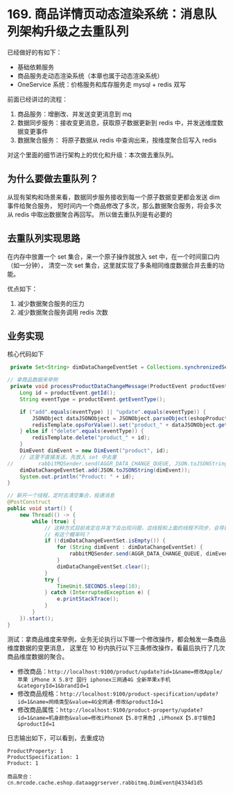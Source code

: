 # 169. 商品详情页动态渲染系统：消息队列架构升级之去重队列
已经做好的有如下：

- 基础依赖服务
- 商品服务走动态渲染系统（本章也属于动态渲染系统）
- OneService 系统：价格服务和库存服务走 mysql + redis 双写

前面已经讲过的流程：

1. 商品服务：增删改、并发送变更消息到 mq
2. 数据同步服务：接收变更消息，获取原子数据更新到 redis 中，并发送维度数据变更事件
3. 数据聚合服务： 将原子数据从 redis 中查询出来，按维度聚合后写入 redis

对这个里面的细节进行架构上的优化和升级：本次做去重队列。

## 为什么要做去重队列？
从现有架构和场景来看，数据同步服务接收到每一个原子数据变更都会发送 dim 事件给聚合服务，
短时间内一个商品修改了多次，那么数据聚合服务，将会多次从 redis 中取出数据聚合再回写。
所以做去重队列是有必要的

## 去重队列实现思路
在内存中放置一个 set 集合，来一个原子操作就放入 set 中，在一个时间窗口内（如一分钟），
清空一次 set 集合，这里就实现了多条相同维度数据合并去重的功能。

优点如下：

1. 减少数据聚合服务的压力
2. 减少数据聚合服务调用 redis 次数

## 业务实现
核心代码如下

```java
 private Set<String> dimDataChangeEventSet = Collections.synchronizedSet(new HashSet<>());

// 拿商品数据来举例
 private void processProductDataChangeMessage(ProductEvent productEvent) {
    Long id = productEvent.getId();
    String eventType = productEvent.getEventType();

    if ("add".equals(eventType) || "update".equals(eventType)) {
        JSONObject dataJSONObject = JSONObject.parseObject(eshopProductService.findProductById(id));
        redisTemplate.opsForValue().set("product_" + dataJSONObject.getLong("id"), dataJSONObject.toJSONString());
    } else if ("delete".equals(eventType)) {
        redisTemplate.delete("product_" + id);
    }
    DimEvent dimEvent = new DimEvent("product", id);
    // 这里不直接发送，先放入 set 中去重
//        rabbitMQSender.send(AGGR_DATA_CHANGE_QUEUE, JSON.toJSONString(dimEvent));
    dimDataChangeEventSet.add(JSON.toJSONString(dimEvent));
    System.out.println("Product: " + id);
}

// 新开一个线程，定时去清空集合，投递消息
@PostConstruct
public void start() {
    new Thread(() -> {
        while (true) {
            // 这种方式目前肯定在并发下会出现问题，这线程和上面的线程不同步，会导致某些数据没有被处理就清空了
            // 有这个概率吗？
            if (!dimDataChangeEventSet.isEmpty()) {
                for (String dimEvent : dimDataChangeEventSet) {
                    rabbitMQSender.send(AGGR_DATA_CHANGE_QUEUE, dimEvent);
                }
                dimDataChangeEventSet.clear();
            }
            try {
                TimeUnit.SECONDS.sleep(10);
            } catch (InterruptedException e) {
                e.printStackTrace();
            }
        }
    }).start();
}
```


测试：拿商品维度来举例，业务无论执行以下哪一个修改操作，都会触发一条商品维度数据的变更消息，
这里在 10 秒内执行以下三条修改操作，看最后执行了几次商品维度数据的聚合。

- 修改商品：`http://localhost:9100/product/update?id=1&name=修改Apple/苹果 iPhone X 5.8寸 国行 iphonex三网通4G 全新苹果x手机&categoryId=1&brandId=1`
- 修改商品规格：`http://localhost:9100/product-specification/update?id=1&name=网络类型&value=4G全网通-修改&productId=1`
- 修改商品属性：`http://localhost:9100/product-property/update?id=1&name=机身颜色&value=修改iPhoneX【5.8寸黑色】,iPhoneX【5.8寸银色】&productId=1`

日志输出如下，可以看到，去重成功

```
ProductProperty: 1
ProductSpecification: 1
Product: 1

商品聚合：cn.mrcode.cache.eshop.dataaggrserver.rabbitmq.DimEvent@4334d1d5
```
